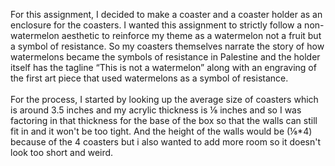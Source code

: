 For this assignment, I decided to make a coaster and a coaster holder as an enclosure for the coasters. I wanted this assignment to strictly follow a non-watermelon aesthetic to reinforce my theme as a watermelon not a fruit but a symbol of resistance. So my coasters themselves narrate the story of how watermelons became the symbols of resistance in Palestine and the holder itself has the tagline “This is not a watermelon” along with an engraving of the first art piece that used watermelons as a symbol of resistance. 
</br>
</br>
For the process, I started by looking up the average size of coasters which is around 3.5 inches and my acrylic thickness is ⅛ inches and so I was factoring in that thickness for the base of the box so that the walls can still fit in and it won't be too tight. And the height of the walls would be (⅛*4) because of the 4 coasters but i also wanted to add more room so it doesn't look too short and weird. 
</br> 


